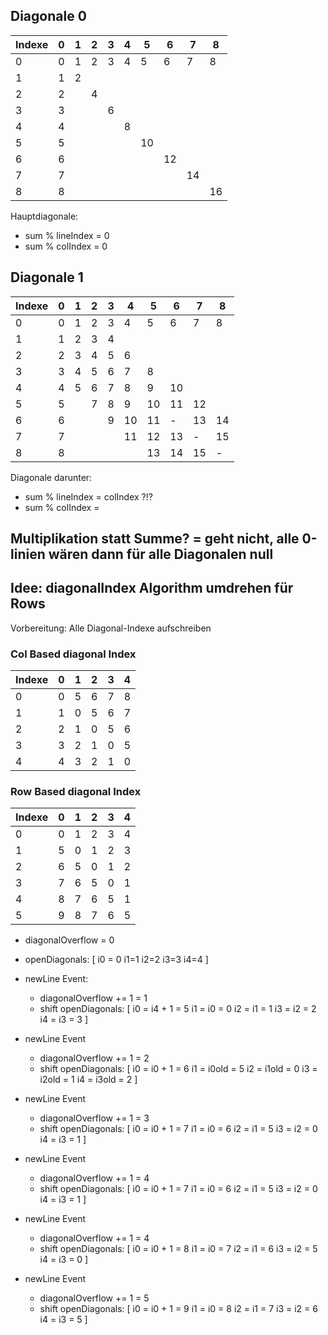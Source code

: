 

## Diagonale 0

| Indexe | 0    | 1    | 2    | 3    | 4    | 5    | 6    | 7    | 8    |
| ------ | ---- | ---- | ---- | ---- | ---- | ---- | ---- | ---- | ---- |
| 0      | 0    | 1    | 2    | 3    | 4    | 5    | 6    | 7    | 8    |
| 1      | 1    | 2    |      |      |      |      |      |      |      |
| 2      | 2    |      | 4    |      |      |      |      |      |      |
| 3      | 3    |      |      | 6    |      |      |      |      |      |
| 4      | 4    |      |      |      | 8    |      |      |      |      |
| 5      | 5    |      |      |      |      | 10   |      |      |      |
| 6      | 6    |      |      |      |      |      | 12   |      |      |
| 7      | 7    |      |      |      |      |      |      | 14   |      |
| 8      | 8    |      |      |      |      |      |      |      | 16   |

Hauptdiagonale: 

- sum % lineIndex = 0
- sum % colIndex = 0

## Diagonale 1

| Indexe | 0    | 1    | 2    | 3    | 4    | 5    | 6    | 7    | 8    |
| ------ | ---- | ---- | ---- | ---- | ---- | ---- | ---- | ---- | ---- |
| 0      | 0    | 1    | 2    | 3    | 4    | 5    | 6    | 7    | 8    |
| 1      | 1    | 2    | 3    | 4    |      |      |      |      |      |
| 2      | 2    | 3    | 4    | 5    | 6    |      |      |      |      |
| 3      | 3    | 4    | 5    | 6    | 7    | 8    |      |      |      |
| 4      | 4    | 5    | 6    | 7    | 8    | 9    | 10   |      |      |
| 5      | 5    |      | 7    | 8    | 9    | 10   | 11   | 12   |      |
| 6      | 6    |      |      | 9    | 10   | 11   | -    | 13   | 14   |
| 7      | 7    |      |      |      | 11   | 12   | 13   | -    | 15   |
| 8      | 8    |      |      |      |      | 13   | 14   | 15   | -    |

Diagonale darunter: 

- sum % lineIndex = colIndex ?!? 
- sum % colIndex = 

## Multiplikation statt Summe? = geht nicht, alle 0-linien wären dann für alle Diagonalen null

## Idee: diagonalIndex Algorithm umdrehen für Rows

Vorbereitung: Alle Diagonal-Indexe aufschreiben

### Col Based diagonal Index

| Indexe | 0    | 1    | 2    | 3    | 4    |
| ------ | ---- | ---- | ---- | ---- | ---- |
| 0      | 0    | 5    | 6    | 7    | 8    |
| 1      | 1    | 0    | 5    | 6    | 7    |
| 2      | 2    | 1    | 0    | 5    | 6    |
| 3      | 3    | 2    | 1    | 0    | 5    |
| 4      | 4    | 3    | 2    | 1    | 0    |

### Row Based diagonal Index

| Indexe | 0    | 1    | 2    | 3    | 4    |
| ------ | ---- | ---- | ---- | ---- | ---- |
| 0      | 0    | 1    | 2    | 3    | 4    |
| 1      | 5    | 0    | 1    | 2    | 3    |
| 2      | 6    | 5    | 0    | 1    | 2    |
| 3      | 7    | 6    | 5    | 0    | 1    |
| 4      | 8    | 7    | 6    | 5    | 1    |
| 5      | 9    | 8    | 7    | 6    | 5    |

- diagonalOverflow = 0
- openDiagonals: [
  i0 = 0
  i1=1
  i2=2
  i3=3
  i4=4
  ]
- newLine Event: 
  - diagonalOverflow += 1 = 1
  - shift openDiagonals: [
    i0 = i4 + 1 = 5
    i1 = i0 = 0
    i2 = i1 = 1
    i3 = i2 = 2
    i4 = i3 = 3
    ]

- newLine Event 
  - diagonalOverflow += 1 = 2
  - shift openDiagonals: [
    i0 = i0 + 1 = 6
    i1 = i0old = 5
    i2 = i1old = 0
    i3 = i2old = 1
    i4 = i3old = 2
    ]
- newLine Event 
  - diagonalOverflow += 1 = 3
  - shift openDiagonals: [
    i0 = i0 + 1 = 7
    i1 = i0 = 6
    i2 = i1 = 5
    i3 = i2 = 0
    i4 = i3 = 1
    ]
- newLine Event 
  - diagonalOverflow += 1 = 4
  - shift openDiagonals: [
    i0 = i0 + 1 = 7
    i1 = i0 = 6
    i2 = i1 = 5
    i3 = i2 = 0
    i4 = i3 = 1
    ]
- newLine Event 
  - diagonalOverflow += 1 = 4
  - shift openDiagonals: [
    i0 = i0 + 1 = 8
    i1 = i0 = 7
    i2 = i1 = 6
    i3 = i2 = 5
    i4 = i3 = 0
    ]
- newLine Event 
  - diagonalOverflow += 1 = 5
  - shift openDiagonals: [
    i0 = i0 + 1 = 9
    i1 = i0 = 8
    i2 = i1 = 7
    i3 = i2 = 6
    i4 = i3 = 5
    ]